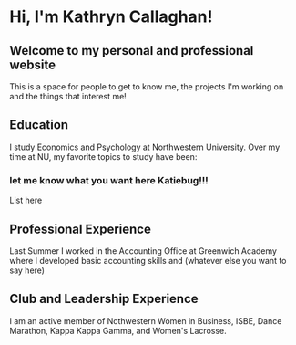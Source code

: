 # Hi, I'm Kathryn Callaghan!

## Welcome to my personal and professional website

This is a space for people to get to know me, the projects I'm working on and the things that interest me!

## Education

I study Economics and Psychology at Northwestern University. Over my time at NU, my favorite topics to study have been:

### let me know what you want here Katiebug!!!

List here

## Professional Experience

Last Summer I worked in the Accounting Office at Greenwich Academy where I developed basic accounting skills and (whatever else you want to say here)

## Club and Leadership Experience

I am an active member of Nothwestern Women in Business, ISBE, Dance Marathon, Kappa Kappa Gamma, and Women's Lacrosse.


